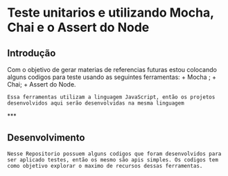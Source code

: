 #  Teste unitarios e utilizando Mocha, Chai e o Assert do Node


## Introdução
<p>
    Com o objetivo de gerar materias de referencias futuras estou colocando alguns codigos para teste usando as seguintes ferramentas:
        + Mocha ;
        + Chai;
        + Assert do Node.

    Essa ferramentas utilizam a linguagem JavaScript, então os projetos desenvolvidos aqui serão desenvolvidas na mesma linguagem
</p>
                ***

## Desenvolvimento
    
    Nesse Repositorio possuem alguns codigos que foram desenvolvidos para ser aplicado testes, então os mesmo são apis simples. Os codigos tem como objetivo explorar o maximo de recursos dessas ferramentas. 


